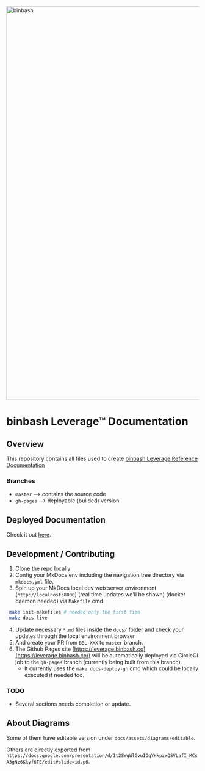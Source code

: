 <a href="https://github.com/binbashar">
    <img src="https://raw.githubusercontent.com/binbashar/le-ref-architecture-doc/master/docs/assets/images/logos/binbash-leverage-banner.png" width="1032" align="left" alt="binbash"/>
</a>
<br clear="left"/>

# binbash Leverage™ Documentation

## Overview
This repository contains all files used to create 
[binbash Leverage Reference Documentation](https://leverage.binbash.co)

### Branches
- `master`   --> contains the source code
- `gh-pages` --> deployable (builded) version

## Deployed Documentation
Check it out [here](https://leverage.binbash.co/).

## Development / Contributing

1. Clone the repo locally
2. Config your MkDocs env including the navigation tree directory via `mkdocs.yml` file.
3. Spin up your MkDocs local dev web server environment (`http://localhost:8000`) (real time updates we'll be shown) (docker daemon needed) via `Makefile` cmd
```bash
 make init-makefiles # needed only the first time
 make docs-live          
```
4. Update necessary `*.md` files inside the `docs/` folder and check your updates through the local environment
browser 
5. And create your PR from `BBL-XXX` to `master` branch.
6. The Github Pages site [https://leverage.binbash.co](https://leverage.binbash.co/) will be automatically deployed 
via CircleCI job to the `gh-pages` branch (currently being built from this branch).
    - It currently uses the `make docs-deploy-gh` cmd which could be locally executed if needed too.

### TODO
- Several sections needs completion or update. 

## About Diagrams

Some of them have editable version under `docs/assets/diagrams/editable`.

Others are directly exported from `https://docs.google.com/presentation/d/1t2SWgWlGvuIOqYHkpzxQSVLafI_MCsA3gNz6Kkyf6TE/edit#slide=id.p6`.
